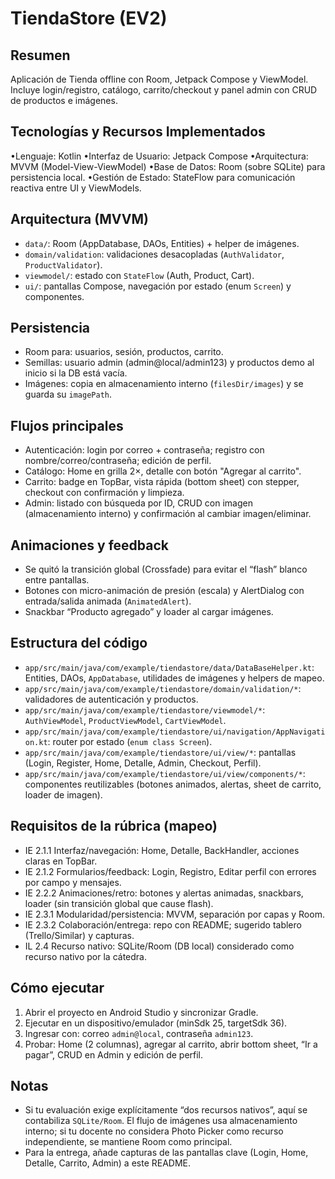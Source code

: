 TiendaStore (EV2)
=================

Resumen
-------
Aplicación de Tienda offline con Room, Jetpack Compose y ViewModel. Incluye login/registro, catálogo, carrito/checkout y panel admin con CRUD de productos e imágenes.

Tecnologías y Recursos Implementados
-------------------
•Lenguaje: Kotlin
•Interfaz de Usuario: Jetpack Compose 
•Arquitectura: MVVM (Model-View-ViewModel)
•Base de Datos: Room (sobre SQLite) para persistencia local.
•Gestión de Estado: StateFlow para comunicación reactiva entre UI y ViewModels.

Arquitectura (MVVM)
-------------------
- `data/`: Room (AppDatabase, DAOs, Entities) + helper de imágenes.
- `domain/validation`: validaciones desacopladas (`AuthValidator`, `ProductValidator`).
- `viewmodel/`: estado con `StateFlow` (Auth, Product, Cart).
- `ui/`: pantallas Compose, navegación por estado (enum `Screen`) y componentes.

Persistencia
------------
- Room para: usuarios, sesión, productos, carrito.
- Semillas: usuario admin (admin@local/admin123) y productos demo al inicio si la DB está vacía.
- Imágenes: copia en almacenamiento interno (`filesDir/images`) y se guarda su `imagePath`.

Flujos principales
------------------
- Autenticación: login por correo + contraseña; registro con nombre/correo/contraseña; edición de perfil.
- Catálogo: Home en grilla 2×, detalle con botón "Agregar al carrito".
- Carrito: badge en TopBar, vista rápida (bottom sheet) con stepper, checkout con confirmación y limpieza.
- Admin: listado con búsqueda por ID, CRUD con imagen (almacenamiento interno) y confirmación al cambiar imagen/eliminar.

Animaciones y feedback
----------------------
- Se quitó la transición global (Crossfade) para evitar el “flash” blanco entre pantallas.
- Botones con micro-animación de presión (escala) y AlertDialog con entrada/salida animada (`AnimatedAlert`).
- Snackbar “Producto agregado” y loader al cargar imágenes.

Estructura del código
---------------------
- `app/src/main/java/com/example/tiendastore/data/DataBaseHelper.kt`: Entities, DAOs, `AppDatabase`, utilidades de imágenes y helpers de mapeo.
- `app/src/main/java/com/example/tiendastore/domain/validation/*`: validadores de autenticación y productos.
- `app/src/main/java/com/example/tiendastore/viewmodel/*`: `AuthViewModel`, `ProductViewModel`, `CartViewModel`.
- `app/src/main/java/com/example/tiendastore/ui/navigation/AppNavigation.kt`: router por estado (`enum class Screen`).
- `app/src/main/java/com/example/tiendastore/ui/view/*`: pantallas (Login, Register, Home, Detalle, Admin, Checkout, Perfil).
- `app/src/main/java/com/example/tiendastore/ui/view/components/*`: componentes reutilizables (botones animados, alertas, sheet de carrito, loader de imagen).

Requisitos de la rúbrica (mapeo)
--------------------------------
- IE 2.1.1 Interfaz/navegación: Home, Detalle, BackHandler, acciones claras en TopBar.
- IE 2.1.2 Formularios/feedback: Login, Registro, Editar perfil con errores por campo y mensajes.
- IE 2.2.2 Animaciones/retro: botones y alertas animadas, snackbars, loader (sin transición global que cause flash).
- IE 2.3.1 Modularidad/persistencia: MVVM, separación por capas y Room.
- IE 2.3.2 Colaboración/entrega: repo con README; sugerido tablero (Trello/Similar) y capturas.
- IL 2.4 Recurso nativo: SQLite/Room (DB local) considerado como recurso nativo por la cátedra.

Cómo ejecutar
-------------
1) Abrir el proyecto en Android Studio y sincronizar Gradle.
2) Ejecutar en un dispositivo/emulador (minSdk 25, targetSdk 36).
3) Ingresar con: correo `admin@local`, contraseña `admin123`.
4) Probar: Home (2 columnas), agregar al carrito, abrir bottom sheet, “Ir a pagar”, CRUD en Admin y edición de perfil.

Notas
-----
- Si tu evaluación exige explícitamente “dos recursos nativos”, aquí se contabiliza `SQLite/Room`. El flujo de imágenes usa almacenamiento interno; si tu docente no considera Photo Picker como recurso independiente, se mantiene Room como principal.
- Para la entrega, añade capturas de las pantallas clave (Login, Home, Detalle, Carrito, Admin) a este README.
